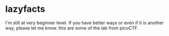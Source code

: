 # lazyfacts 
I'm still at very beginner level.
If you have better ways or even if it is another way, please let me know.
this are some of the lab from  picoCTF.
